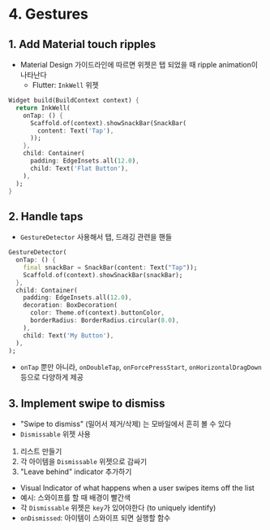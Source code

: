 # 4. Gestures

## 1. Add Material touch ripples

- Material Design 가이드라인에 따르면 위젯은 탭 되었을 때 ripple animation이 나타난다
  - Flutter: `InkWell` 위젯

```dart
Widget build(BuildContext context) {
  return InkWell(
    onTap: () {
      Scaffold.of(context).showSnackBar(SnackBar(
        content: Text('Tap'),
      ));
    },
    child: Container(
      padding: EdgeInsets.all(12.0),
      child: Text('Flat Button'),
    ),
  );
}
```

## 2. Handle taps

- `GestureDetector` 사용해서 탭, 드래깅 관련을 핸들

```dart
GestureDetector(
  onTap: () {
    final snackBar = SnackBar(content: Text("Tap"));
    Scaffold.of(context).showSnackBar(snackBar);
  },
  child: Container(
    padding: EdgeInsets.all(12.0),
    decoration: BoxDecoration(
      color: Theme.of(context).buttonColor,
      borderRadius: BorderRadius.circular(8.0),
    ),
    child: Text('My Button'),
  ),
);
```

- `onTap` 뿐만 아니라, `onDoubleTap`, `onForcePressStart`, `onHorizontalDragDown` 등으로 다양하게 제공

## 3. Implement swipe to dismiss

- "Swipe to dismiss" (밀어서 제거/삭제) 는 모바일에서 흔히 볼 수 있다
- `Dismissable` 위젯 사용

1. 리스트 만들기
2. 각 아이템을 `Dismissable` 위젯으로 감싸기
3. "Leave behind" indicator 추가하기

- Visual Indicator of what happens when a user swipes items off the list
- 예시: 스와이프를 할 때 배경이 빨간색
- 각 `Dismissable` 위젯은 `key`가 있어야한다 (to uniquely identify)
- `onDismissed`: 아이템이 스와이프 되면 실행할 함수

